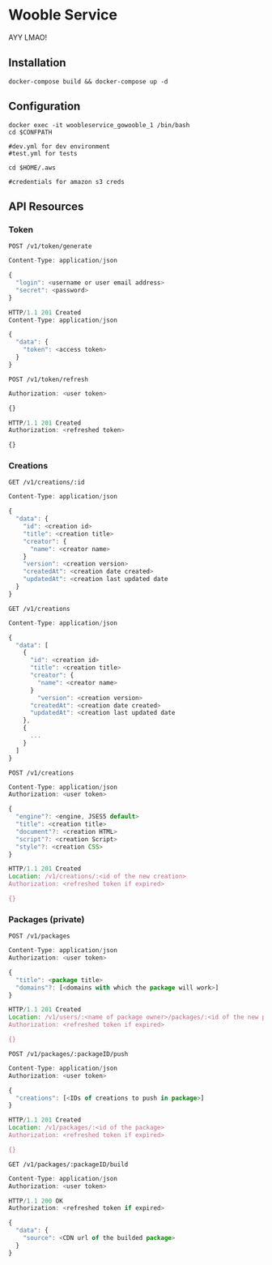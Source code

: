# Wooble Service
AYY LMAO!

## Installation

```
docker-compose build && docker-compose up -d
```
## Configuration
```
docker exec -it woobleservice_gowooble_1 /bin/bash
cd $CONFPATH

#dev.yml for dev environment
#test.yml for tests

cd $HOME/.aws

#credentials for amazon s3 creds
```

## API Resources

### Token

`POST /v1/token/generate`
```js
Content-Type: application/json

{
  "login": <username or user email address>
  "secret": <password>
}
```
```js
HTTP/1.1 201 Created
Content-Type: application/json

{
  "data": {
    "token": <access token>
  }
}
```

`POST /v1/token/refresh`
```js
Authorization: <user token>

{}
```
```js
HTTP/1.1 201 Created
Authorization: <refreshed token>

{}
```

### Creations

`GET /v1/creations/:id`
```js
Content-Type: application/json

{
  "data": {
    "id": <creation id>
    "title": <creation title>
    "creator": {
      "name": <creator name>
    }
    "version": <creation version>
    "createdAt": <creation date created>
    "updatedAt": <creation last updated date
  }
}
```

`GET /v1/creations`
```js
Content-Type: application/json

{
  "data": [
    {
      "id": <creation id>
      "title": <creation title>
      "creator": {
        "name": <creator name>
      }
    	"version": <creation version>
      "createdAt": <creation date created>
      "updatedAt": <creation last updated date
    },
    {
      ...
    }
  ]
}
```

`POST /v1/creations`
```js
Content-Type: application/json
Authorization: <user token>

{
  "engine"?: <engine, JSES5 default>
  "title": <creation title>
  "document"?: <creation HTML>
  "script"?: <creation Script>
  "style"?: <creation CSS>
}
```
```js
HTTP/1.1 201 Created
Location: /v1/creations/:<id of the new creation>
Authorization: <refreshed token if expired>

{}
```

### Packages (private)

`POST /v1/packages`
```js
Content-Type: application/json
Authorization: <user token>

{
  "title": <package title>
  "domains"?: [<domains with which the package will work>]
}
```
```js
HTTP/1.1 201 Created
Location: /v1/users/:<name of package owner>/packages/:<id of the new package>
Authorization: <refreshed token if expired>

{}
```

`POST /v1/packages/:packageID/push`
```js
Content-Type: application/json
Authorization: <user token>

{
  "creations": [<IDs of creations to push in package>]
}
```
```js
HTTP/1.1 201 Created
Location: /v1/packages/:<id of the package>
Authorization: <refreshed token if expired>

{}
```

`GET /v1/packages/:packageID/build`
```js
Content-Type: application/json
Authorization: <user token>
```
```js
HTTP/1.1 200 OK
Authorization: <refreshed token if expired>

{
  "data": {
    "source": <CDN url of the builded package>
  }
}
```